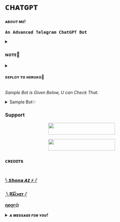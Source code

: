 # ᴄʜᴀᴛɢᴘᴛ
<h4>ᴀʙᴏᴜᴛ ᴍᴇ!</h4>
<pre><b>An Advanced Telegram ChatGPT Bot</b></pre>


<details>
<summary><h3>ɴᴏᴛᴇ📝</h3></summary> 
<pre><i>Kuch Nahi 😛
</i></pre>
</details>


<details>
<summary><h4> ᴅᴇᴘʟᴏʏ ᴛᴏ ʜᴇʀᴜᴋᴏ🚀</h4></summary>
<pre><i>Enter The Required Variables in Heroku</i></pre>
<p align="center"><a href="https://heroku.com/deploy?template=https://github.com/Hyper_x_Rachit"> <img src="https://img.shields.io/badge/Deploy%20To%20Heroku-black?style=for-the-badge&logo=heroku" width="220" height="38.45"/></a></p>
</details>


<i>Sample Bot is Given Below, U can Check That.</i>


<details>
<summary>Sample Bot✨</summary>
<p align="center"><a href="https://t.me/Shona_iz_bot"> <img src="https://img.shields.io/badge/Sample%20Bot-pink?style=for-the-badge" width="220" height="38.45"/></a></p>
</details>


### Support 

<p align="center"><a href="https://t.me/Shona_Ai"> <img src="https://img.shields.io/badge/SUPPORT-black?style=for-the-badge" width="220" height="38.45"/></a></p>

<p align="center"><a href="https://t.me/+sXXMMsyYyNphN2I1"> <img src="https://img.shields.io/badge/Sample%20Space.py-blue?style=for-the-badge" width="220" height="38.45"/></a></p>


### ᴄʀᴇᴅɪᴛs 
# 
<b> [𓆩 𝙎𝙝𝙤𝙣𝙖 𝘼𝙄 ⚡ 𓆪](https://telegram.me/Shona_Ai) <br> <br>
 [­ 𓆩 Rᴀ֟፝ᴄʜɪᴛ 𓆪](https://telegram.me/Hyper_x_Rachit)  </br> <br>
 [ηeα͟r⚝](https://telegram.me/pranaii)<br>
<details>
<summary><i>ᴀ ᴍᴇssᴀɢᴇ ғᴏʀ ʏᴏᴜ!</i></summary>
<p><i> ᴅᴏɴ'ᴛ  ғᴏʀɢᴇᴛ ᴛᴏ ɢɪᴠᴇ ᴛʜᴇ 🌠</i></p>
</details>


  
